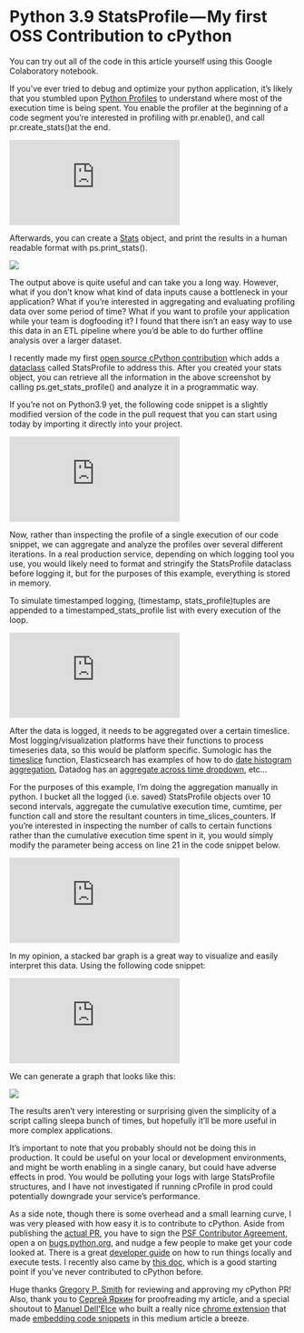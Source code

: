 
# Python 3.9 StatsProfile — My first OSS Contribution to cPython

You can try out all of the code in this article yourself using this Google Colaboratory notebook.

If you’ve ever tried to debug and optimize your python application, it’s likely that you stumbled upon [Python Profiles](https://docs.python.org/3/library/profile.html#) to understand where most of the execution time is being spent. You enable the profiler at the beginning of a code segment you’re interested in profiling with pr.enable(), and call pr.create_stats()at the end.

<iframe src="https://medium.com/media/544f3bdc549bd656c2bc158e0a811631" frameborder=0></iframe>

Afterwards, you can create a [Stats](https://docs.python.org/3/library/profile.html#the-stats-class) object, and print the results in a human readable format with ps.print_stats().

![](https://cdn-images-1.medium.com/max/3248/1*xFXn9qUiognDmqEFkhPlkw.png)

The output above is quite useful and can take you a long way. However, what if you don’t know what kind of data inputs cause a bottleneck in your application? What if you’re interested in aggregating and evaluating profiling data over some period of time? What if you want to profile your application while your team is dogfooding it? I found that there isn’t an easy way to use this data in an ETL pipeline where you’d be able to do further offline analysis over a larger dataset.

I recently made my first [open source cPython contribution](https://github.com/python/cpython/pull/15495) which adds a [dataclass](https://docs.python.org/3/library/dataclasses.html) called StatsProfile to address this. After you created your stats object, you can retrieve all the information in the above screenshot by calling ps.get_stats_profile() and analyze it in a programmatic way.

If you’re not on Python3.9 yet, the following code snippet is a slightly modified version of the code in the pull request that you can start using today by importing it directly into your project.

<iframe src="https://medium.com/media/88b77636990e51a087bd6be98dc44131" frameborder=0></iframe>

Now, rather than inspecting the profile of a single execution of our code snippet, we can aggregate and analyze the profiles over several different iterations. In a real production service, depending on which logging tool you use, you would likely need to format and stringify the StatsProfile dataclass before logging it, but for the purposes of this example, everything is stored in memory.

To simulate timestamped logging, (timestamp, stats_profile)tuples are appended to a timestamped_stats_profile list with every execution of the loop.

<iframe src="https://medium.com/media/9811f4cb634cb1edd6cda719c6b30e70" frameborder=0></iframe>

After the data is logged, it needs to be aggregated over a certain timeslice. Most logging/visualization platforms have their functions to process timeseries data, so this would be platform specific. Sumologic has the [timeslice](https://help.sumologic.com/05Search/Search-Query-Language/Search-Operators/timeslice) function, Elasticsearch has examples of how to do [date histogram aggregation](https://www.elastic.co/guide/en/elasticsearch/reference/current/search-aggregations-bucket-datehistogram-aggregation.html), Datadog has an [aggregate across time dropdown](https://www.datadoghq.com/blog/summary-graphs-metric-graphs-101/#distributions), etc...

For the purposes of this example, I’m doing the aggregation manually in python. I bucket all the logged (i.e. saved) StatsProfile objects over 10 second intervals, aggregate the cumulative execution time, cumtime, per function call and store the resultant counters in time_slices_counters. If you’re interested in inspecting the number of calls to certain functions rather than the cumulative execution time spent in it, you would simply modify the parameter being access on line 21 in the code snippet below.

<iframe src="https://medium.com/media/d0fd4157f3a862ab82e15574b4a3c589" frameborder=0></iframe>

In my opinion, a stacked bar graph is a great way to visualize and easily interpret this data. Using the following code snippet:

<iframe src="https://medium.com/media/b82c896908a1a61ef225feb4016a2ac2" frameborder=0></iframe>

We can generate a graph that looks like this:

![](https://cdn-images-1.medium.com/max/4552/1*I2-Se8MVV8MlrqoUVtSmxg.png)

The results aren’t very interesting or surprising given the simplicity of a script calling sleepa bunch of times, but hopefully it’ll be more useful in more complex applications.

It’s important to note that you probably should not be doing this in production. It could be useful on your local or development environments, and might be worth enabling in a single canary, but could have adverse effects in prod. You would be polluting your logs with large StatsProfile structures, and I have not investigated if running cProfile in prod could potentially downgrade your service’s performance.

As a side note, though there is some overhead and a small learning curve, I was very pleased with how easy it is to contribute to cPython. Aside from publishing the [actual PR](https://github.com/python/cpython/pull/15495), you have to sign the [PSF Contributor Agreement](https://www.python.org/psf/contrib/contrib-form/), open a on [bugs.python.org](https://bugs.python.org/issue37958), and nudge a few people to make get your code looked at. There is a great [developer guide](https://devguide.python.org/) on how to run things locally and execute tests. I recently also came by [this doc](https://paper.dropbox.com/doc/JlgnduI6kw9MJIaGPpN9G), which is a good starting point if you’ve never contributed to cPython before.

Huge thanks [Gregory P. Smith](undefined) for reviewing and approving my cPython PR! Also, thank you to [Сергей Яркин](undefined) for proofreading my article, and a special shoutout to [Manuel Dell'Elce](undefined) who built a really nice [chrome extension](https://chrome.google.com/webstore/detail/code-medium/dganoageikmadjocbmklfgaejpkdigbe/related) that made [embedding code snippets](https://medium.com/@Maluen0/how-to-add-code-highlighting-in-medium-articles-without-leaving-the-editor-8f24f5a88d28) in this medium article a breeze.
